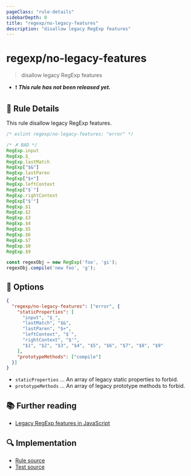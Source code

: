 ```yaml
---
pageClass: "rule-details"
sidebarDepth: 0
title: "regexp/no-legacy-features"
description: "disallow legacy RegExp features"
---
```

# regexp/no-legacy-features

> disallow legacy RegExp features

- :exclamation: <badge text="This rule has not been released yet." vertical="middle" type="error"> ***This rule has not been released yet.*** </badge>

## :book: Rule Details

This rule disallow legacy RegExp features.

<eslint-code-block>

```js
/* eslint regexp/no-legacy-features: "error" */

/* ✗ BAD */
RegExp.input
RegExp.$_
RegExp.lastMatch
RegExp["$&"]
RegExp.lastParen
RegExp["$+"]
RegExp.leftContext
RegExp["$`"]
RegExp.rightContext
RegExp["$'"]
RegExp.$1
RegExp.$2
RegExp.$3
RegExp.$4
RegExp.$5
RegExp.$6
RegExp.$7
RegExp.$8
RegExp.$9

const regexObj = new RegExp('foo', 'gi');
regexObj.compile('new foo', 'g');
```

</eslint-code-block>

## :wrench: Options

```json
{
  "regexp/no-legacy-features": ["error", {
    "staticProperties": [
      "input", "$_",
      "lastMatch", "$&",
      "lastParen", "$+",
      "leftContext", "$`",
      "rightContext", "$'",
      "$1", "$2", "$3", "$4", "$5", "$6", "$7", "$8", "$9"
    ],
    "prototypeMethods": ["compile"] 
  }]
}
```

- `staticProperties` ... An array of legacy static properties to forbid.
- `prototypeMethods` ... An array of legacy prototype methods to forbid.

## :books: Further reading

- [Legacy RegExp features in JavaScript](https://github.com/tc39/proposal-regexp-legacy-features/)

## :mag: Implementation

- [Rule source](https://github.com/ota-meshi/eslint-plugin-regexp/blob/master/lib/rules/no-legacy-features.ts)
- [Test source](https://github.com/ota-meshi/eslint-plugin-regexp/blob/master/tests/lib/rules/no-legacy-features.ts)
